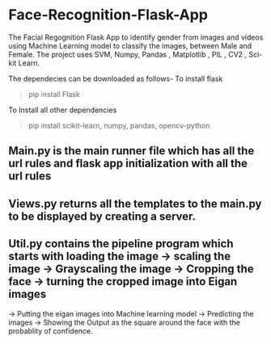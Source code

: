 # Face-Recognition-Flask-App

The Facial Regognition Flask App to identify gender from images and videos using Machine Learning model to classify the images, between Male and Female. The project uses SVM, Numpy,
Pandas , Matplotlib , PIL , CV2 , Sci-kit Learn. 

The dependecies can be downloaded as follows-
To install flask

>pip install Flask

To Install all other dependencies

> pip install scikit-learn, numpy, pandas, opencv-python

## Main.py is the main runner file which has all the url rules and flask app initialization with all the url rules
## Views.py returns all the templates to the main.py to be displayed by creating a server.
## Util.py contains the pipeline program which starts with loading the image -> scaling the image -> Grayscaling the image -> Cropping the face -> turning the cropped image into Eigan images
-> Putting the eigan images into Machine learning model -> Predicting the images -> Showing the Output as the square around the face with the probablity of confidence.
